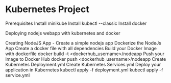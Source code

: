 # Kubernetes Project


Prerequisites
Install minikube
Install kubectl --classic
Install docker

Deploying nodejs webapp with kubernetes and docker

Creating NodeJS App - Create a simple nodejs app
Dockerize the NodeJs App
Create a docker file with all dependencies
Build your Docker Image with dockerfile
	docker build -t <dockerhub_username>/nodeapp
Push your Image to Docker Hub
	docker push <dockerhub_username>/nodeapp
Create Kubernetes Deployment.yml
Create Kubernetes Services.yml
Deploy your application in Kubernetes
	kubectl apply -f deployment.yml 
	kubectl apply -f service.yml
